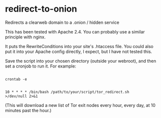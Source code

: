 # redirect-to-onion
Redirects a clearweb domain to a .onion / hidden service

This has been tested with Apache 2.4. You can probably use a similar principle with nginx.

It puts the RewriteConditions into your site's .htaccess file. You could also put it into your Apache config directly, I expect, but I have not tested this.

Save the script into your chosen directory (outside your webroot), and then set a cronjob to run it. For example:

<code>
crontab -e

10 * * * * /bin/bash /path/to/your/script/tor_redirect.sh >/dev/null 2>&1
</code>

(This will download a new list of Tor exit nodes every hour, every day, at 10 minutes past the hour.)
